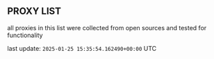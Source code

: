 ## PROXY LIST

all proxies in this list were collected from open sources and tested for functionality

last update: `2025-01-25 15:35:54.162490+00:00` UTC